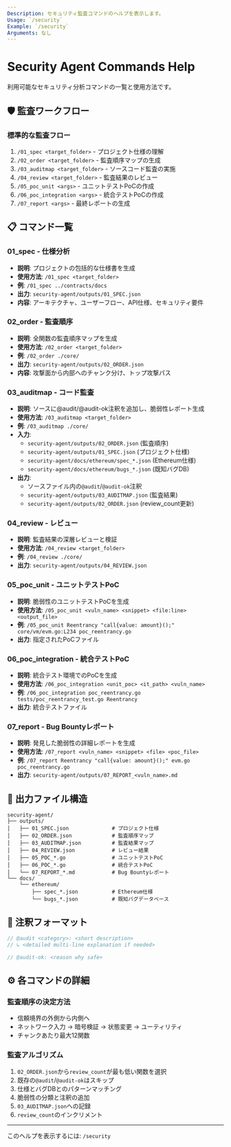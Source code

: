 ```yaml
---
Description: セキュリティ監査コマンドのヘルプを表示します。
Usage: `/security`
Example: `/security`
Arguments: なし
---
```

# Security Agent Commands Help

利用可能なセキュリティ分析コマンドの一覧と使用方法です。

## 🛡️ 監査ワークフロー

### 標準的な監査フロー
1. `/01_spec <target_folder>` - プロジェクト仕様の理解
2. `/02_order <target_folder>` - 監査順序マップの生成
3. `/03_auditmap <target_folder>` - ソースコード監査の実施
4. `/04_review <target_folder>` - 監査結果のレビュー
5. `/05_poc_unit <args>` - ユニットテストPoCの作成
6. `/06_poc_integration <args>` - 統合テストPoCの作成
7. `/07_report <args>` - 最終レポートの生成

## 📋 コマンド一覧

### 01_spec - 仕様分析
- **説明**: プロジェクトの包括的な仕様書を生成
- **使用方法**: `/01_spec <target_folder>`
- **例**: `/01_spec ../contracts/docs`
- **出力**: `security-agent/outputs/01_SPEC.json`
- **内容**: アーキテクチャ、ユーザーフロー、API仕様、セキュリティ要件

### 02_order - 監査順序
- **説明**: 全関数の監査順序マップを生成
- **使用方法**: `/02_order <target_folder>`
- **例**: `/02_order ./core/`
- **出力**: `security-agent/outputs/02_ORDER.json`
- **内容**: 攻撃面から内部へのチャンク分け、トップ攻撃パス

### 03_auditmap - コード監査
- **説明**: ソースに@audit/@audit-ok注釈を追加し、脆弱性レポート生成
- **使用方法**: `/03_auditmap <target_folder>`
- **例**: `/03_auditmap ./core/`
- **入力**:
  - `security-agent/outputs/02_ORDER.json` (監査順序)
  - `security-agent/outputs/01_SPEC.json` (プロジェクト仕様)
  - `security-agent/docs/ethereum/spec_*.json` (Ethereum仕様)
  - `security-agent/docs/ethereum/bugs_*.json` (既知バグDB)
- **出力**:
  - ソースファイル内の`@audit`/`@audit-ok`注釈
  - `security-agent/outputs/03_AUDITMAP.json` (監査結果)
  - `security-agent/outputs/02_ORDER.json` (review_count更新)

### 04_review - レビュー
- **説明**: 監査結果の深層レビューと検証
- **使用方法**: `/04_review <target_folder>`
- **例**: `/04_review ./core/`
- **出力**: `security-agent/outputs/04_REVIEW.json`

### 05_poc_unit - ユニットテストPoC
- **説明**: 脆弱性のユニットテストPoCを生成
- **使用方法**: `/05_poc_unit <vuln_name> <snippet> <file:line> <output_file>`
- **例**: `/05_poc_unit Reentrancy "call{value: amount}();" core/vm/evm.go:L234 poc_reentrancy.go`
- **出力**: 指定されたPoCファイル

### 06_poc_integration - 統合テストPoC
- **説明**: 統合テスト環境でのPoCを生成
- **使用方法**: `/06_poc_integration <unit_poc> <it_path> <vuln_name>`
- **例**: `/06_poc_integration poc_reentrancy.go tests/poc_reentrancy_test.go Reentrancy`
- **出力**: 統合テストファイル

### 07_report - Bug Bountyレポート
- **説明**: 発見した脆弱性の詳細レポートを生成
- **使用方法**: `/07_report <vuln_name> <snippet> <file> <poc_file>`
- **例**: `/07_report Reentrancy "call{value: amount}();" evm.go poc_reentrancy.go`
- **出力**: `security-agent/outputs/07_REPORT_<vuln_name>.md`

## 📁 出力ファイル構造

```
security-agent/
├── outputs/
│   ├── 01_SPEC.json              # プロジェクト仕様
│   ├── 02_ORDER.json             # 監査順序マップ
│   ├── 03_AUDITMAP.json          # 監査結果マップ
│   ├── 04_REVIEW.json            # レビュー結果
│   ├── 05_POC_*.go               # ユニットテストPoC
│   ├── 06_POC_*.go               # 統合テストPoC
│   └── 07_REPORT_*.md            # Bug Bountyレポート
└── docs/
    └── ethereum/
        ├── spec_*.json           # Ethereum仕様
        └── bugs_*.json           # 既知バグデータベース
```

## 📝 注釈フォーマット

```go
// @audit <category>: <short description>
// ↳ <detailed multi-line explanation if needed>

// @audit-ok: <reason why safe>
```

## ⚙️ 各コマンドの詳細

### 監査順序の決定方法
- 信頼境界の外側から内側へ
- ネットワーク入力 → 暗号検証 → 状態変更 → ユーティリティ
- チャンクあたり最大12関数

### 監査アルゴリズム
1. `02_ORDER.json`から`review_count`が最も低い関数を選択
2. 既存の`@audit`/`@audit-ok`はスキップ
3. 仕様とバグDBとのパターンマッチング
4. 脆弱性の分類と注釈の追加
5. `03_AUDITMAP.json`への記録
6. `review_count`のインクリメント

---

このヘルプを表示するには: `/security`